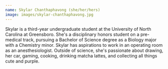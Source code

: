 ```yaml
---
name: Skylar Chanthaphavong (she/her/hers)
image: images/skylar-chanthaphavong.jpg
---
```


Skylar is a third-year undergraduate student at the University of North Carolina at Greensboro. She's a disciplinary honors student on a pre-medical track, pursuing a Bachelor of Science degree as a Biology major with a Chemistry minor. Skylar has aspirations to work in an operating room as an anesthesiologist. Outside of science, she's passionate about drawing, her car, gaming, cooking, drinking matcha lattes, and collecting all things cute and purple.

